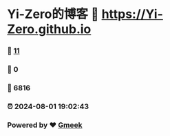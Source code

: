 # Yi-Zero的博客 :link: https://Yi-Zero.github.io 
### :page_facing_up: [11](https://Yi-Zero.github.io/tag.html) 
### :speech_balloon: 0 
### :hibiscus: 6816 
### :alarm_clock: 2024-08-01 19:02:43 
### Powered by :heart: [Gmeek](https://github.com/Meekdai/Gmeek)
